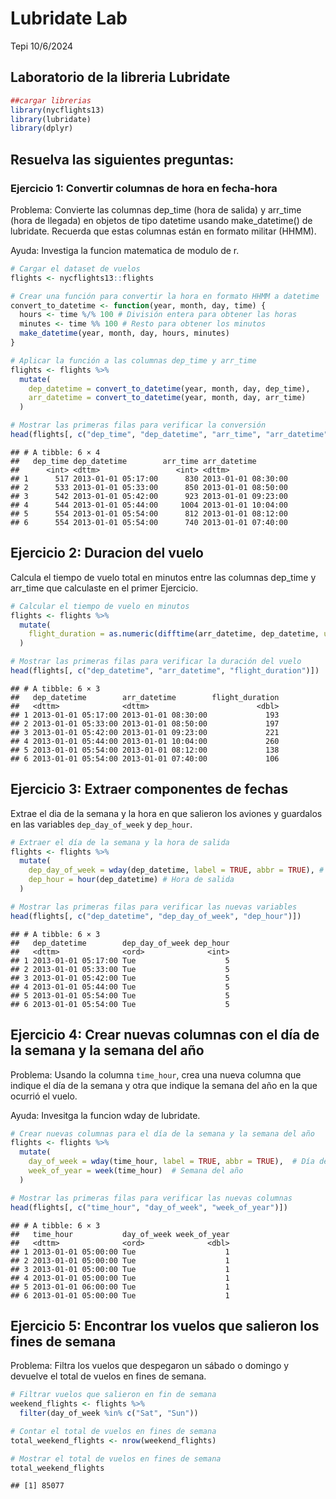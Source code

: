 Lubridate Lab
================
Tepi
10/6/2024

## Laboratorio de la libreria Lubridate

``` r
##cargar librerias
library(nycflights13)
library(lubridate)
library(dplyr)
```

## Resuelva las siguientes preguntas:

### Ejercicio 1: Convertir columnas de hora en fecha-hora

Problema: Convierte las columnas dep_time (hora de salida) y arr_time
(hora de llegada) en objetos de tipo datetime usando make_datetime() de
lubridate. Recuerda que estas columnas están en formato militar (HHMM).

Ayuda: Investiga la funcion matematica de modulo de r.

``` r
# Cargar el dataset de vuelos
flights <- nycflights13::flights

# Crear una función para convertir la hora en formato HHMM a datetime
convert_to_datetime <- function(year, month, day, time) {
  hours <- time %/% 100 # División entera para obtener las horas
  minutes <- time %% 100 # Resto para obtener los minutos
  make_datetime(year, month, day, hours, minutes)
}

# Aplicar la función a las columnas dep_time y arr_time
flights <- flights %>%
  mutate(
    dep_datetime = convert_to_datetime(year, month, day, dep_time),
    arr_datetime = convert_to_datetime(year, month, day, arr_time)
  )

# Mostrar las primeras filas para verificar la conversión
head(flights[, c("dep_time", "dep_datetime", "arr_time", "arr_datetime")])
```

    ## # A tibble: 6 × 4
    ##   dep_time dep_datetime        arr_time arr_datetime       
    ##      <int> <dttm>                 <int> <dttm>             
    ## 1      517 2013-01-01 05:17:00      830 2013-01-01 08:30:00
    ## 2      533 2013-01-01 05:33:00      850 2013-01-01 08:50:00
    ## 3      542 2013-01-01 05:42:00      923 2013-01-01 09:23:00
    ## 4      544 2013-01-01 05:44:00     1004 2013-01-01 10:04:00
    ## 5      554 2013-01-01 05:54:00      812 2013-01-01 08:12:00
    ## 6      554 2013-01-01 05:54:00      740 2013-01-01 07:40:00

## Ejercicio 2: Duracion del vuelo

Calcula el tiempo de vuelo total en minutos entre las columnas dep_time
y arr_time que calculaste en el primer Ejercicio.

``` r
# Calcular el tiempo de vuelo en minutos
flights <- flights %>%
  mutate(
    flight_duration = as.numeric(difftime(arr_datetime, dep_datetime, units = "mins"))
  )

# Mostrar las primeras filas para verificar la duración del vuelo
head(flights[, c("dep_datetime", "arr_datetime", "flight_duration")])
```

    ## # A tibble: 6 × 3
    ##   dep_datetime        arr_datetime        flight_duration
    ##   <dttm>              <dttm>                        <dbl>
    ## 1 2013-01-01 05:17:00 2013-01-01 08:30:00             193
    ## 2 2013-01-01 05:33:00 2013-01-01 08:50:00             197
    ## 3 2013-01-01 05:42:00 2013-01-01 09:23:00             221
    ## 4 2013-01-01 05:44:00 2013-01-01 10:04:00             260
    ## 5 2013-01-01 05:54:00 2013-01-01 08:12:00             138
    ## 6 2013-01-01 05:54:00 2013-01-01 07:40:00             106

## Ejercicio 3: Extraer componentes de fechas

Extrae el dia de la semana y la hora en que salieron los aviones y
guardalos en las variables `dep_day_of_week` y `dep_hour`.

``` r
# Extraer el día de la semana y la hora de salida
flights <- flights %>%
  mutate(
    dep_day_of_week = wday(dep_datetime, label = TRUE, abbr = TRUE), # Día de la semana
    dep_hour = hour(dep_datetime) # Hora de salida
  )

# Mostrar las primeras filas para verificar las nuevas variables
head(flights[, c("dep_datetime", "dep_day_of_week", "dep_hour")])
```

    ## # A tibble: 6 × 3
    ##   dep_datetime        dep_day_of_week dep_hour
    ##   <dttm>              <ord>              <int>
    ## 1 2013-01-01 05:17:00 Tue                    5
    ## 2 2013-01-01 05:33:00 Tue                    5
    ## 3 2013-01-01 05:42:00 Tue                    5
    ## 4 2013-01-01 05:44:00 Tue                    5
    ## 5 2013-01-01 05:54:00 Tue                    5
    ## 6 2013-01-01 05:54:00 Tue                    5

## Ejercicio 4: Crear nuevas columnas con el día de la semana y la semana del año

Problema: Usando la columna `time_hour`, crea una nueva columna que
indique el día de la semana y otra que indique la semana del año en la
que ocurrió el vuelo.

Ayuda: Invesitga la funcion wday de lubridate.

``` r
# Crear nuevas columnas para el día de la semana y la semana del año
flights <- flights %>%
  mutate(
    day_of_week = wday(time_hour, label = TRUE, abbr = TRUE),  # Día de la semana
    week_of_year = week(time_hour)  # Semana del año
  )

# Mostrar las primeras filas para verificar las nuevas columnas
head(flights[, c("time_hour", "day_of_week", "week_of_year")])
```

    ## # A tibble: 6 × 3
    ##   time_hour           day_of_week week_of_year
    ##   <dttm>              <ord>              <dbl>
    ## 1 2013-01-01 05:00:00 Tue                    1
    ## 2 2013-01-01 05:00:00 Tue                    1
    ## 3 2013-01-01 05:00:00 Tue                    1
    ## 4 2013-01-01 05:00:00 Tue                    1
    ## 5 2013-01-01 06:00:00 Tue                    1
    ## 6 2013-01-01 05:00:00 Tue                    1

## Ejercicio 5: Encontrar los vuelos que salieron los fines de semana

Problema: Filtra los vuelos que despegaron un sábado o domingo y
devuelve el total de vuelos en fines de semana.

``` r
# Filtrar vuelos que salieron en fin de semana
weekend_flights <- flights %>%
  filter(day_of_week %in% c("Sat", "Sun"))

# Contar el total de vuelos en fines de semana
total_weekend_flights <- nrow(weekend_flights)

# Mostrar el total de vuelos en fines de semana
total_weekend_flights
```

    ## [1] 85077
